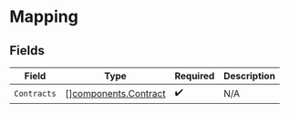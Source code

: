 # Mapping


## Fields

| Field                                                        | Type                                                         | Required                                                     | Description                                                  |
| ------------------------------------------------------------ | ------------------------------------------------------------ | ------------------------------------------------------------ | ------------------------------------------------------------ |
| `Contracts`                                                  | [][components.Contract](../../models/components/contract.md) | :heavy_check_mark:                                           | N/A                                                          |